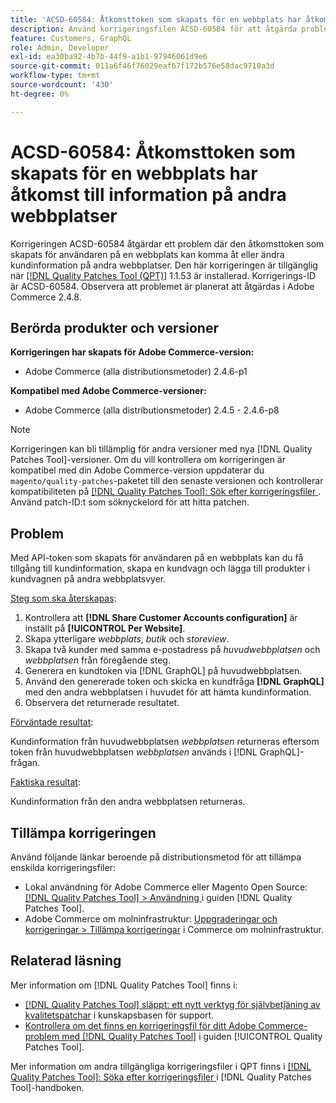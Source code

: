```yaml
---
title: 'ACSD-60584: Åtkomsttoken som skapats för en webbplats har åtkomst till information på andra webbplatser'
description: Använd korrigeringsfilen ACSD-60584 för att åtgärda problemet där åtkomsttoken som skapats för användaren på en webbplats kan få åtkomst till eller ändra kundinformation på andra webbplatser.
feature: Customers, GraphQL
role: Admin, Developer
exl-id: ea30ba92-4b7b-44f9-a1b1-97946061d9e6
source-git-commit: 011a6f46f76029eaf67f172b576e58dac9710a3d
workflow-type: tm+mt
source-wordcount: '430'
ht-degree: 0%

---
```


# ACSD-60584: Åtkomsttoken som skapats för en webbplats har åtkomst till information på andra webbplatser

Korrigeringen ACSD-60584 åtgärdar ett problem där den åtkomsttoken som skapats för användaren på en webbplats kan komma åt eller ändra kundinformation på andra webbplatser. Den här korrigeringen är tillgänglig när [[!DNL Quality Patches Tool (QPT)]](https://experienceleague.adobe.com/docs/commerce-operations/tools/quality-patches-tool/usage.html?lang=sv-SE) 1.1.53 är installerad. Korrigerings-ID är ACSD-60584. Observera att problemet är planerat att åtgärdas i Adobe Commerce 2.4.8.

## Berörda produkter och versioner

**Korrigeringen har skapats för Adobe Commerce-version:**

* Adobe Commerce (alla distributionsmetoder) 2.4.6-p1

**Kompatibel med Adobe Commerce-versioner:**

* Adobe Commerce (alla distributionsmetoder) 2.4.5 - 2.4.6-p8

>[!NOTE]
>
>Korrigeringen kan bli tillämplig för andra versioner med nya [!DNL Quality Patches Tool]-versioner. Om du vill kontrollera om korrigeringen är kompatibel med din Adobe Commerce-version uppdaterar du `magento/quality-patches`-paketet till den senaste versionen och kontrollerar kompatibiliteten på [[!DNL Quality Patches Tool]: Sök efter korrigeringsfiler ](https://experienceleague.adobe.com/tools/commerce-quality-patches/index.html?lang=sv-SE). Använd patch-ID:t som söknyckelord för att hitta patchen.

## Problem

Med API-token som skapats för användaren på en webbplats kan du få tillgång till kundinformation, skapa en kundvagn och lägga till produkter i kundvagnen på andra webbplatsvyer.

<u>Steg som ska återskapas</u>:

1. Kontrollera att **[!DNL Share Customer Accounts configuration]** är inställt på **[!UICONTROL Per Website]**.
1. Skapa ytterligare *webbplats*, *butik* och *storeview*.
1. Skapa två kunder med samma e-postadress på *huvudwebbplatsen* och *webbplatsen* från föregående steg.
1. Generera en kundtoken via [!DNL GraphQL] på huvudwebbplatsen.
1. Använd den genererade token och skicka en kundfråga **[!DNL GraphQL]** med den andra webbplatsen i huvudet för att hämta kundinformation.
1. Observera det returnerade resultatet.

<u>Förväntade resultat</u>:

Kundinformation från huvudwebbplatsen *webbplatsen* returneras eftersom token från huvudwebbplatsen *webbplatsen* används i [!DNL GraphQL]-frågan.

<u>Faktiska resultat</u>:

Kundinformation från den andra webbplatsen returneras.

## Tillämpa korrigeringen

Använd följande länkar beroende på distributionsmetod för att tillämpa enskilda korrigeringsfiler:

* Lokal användning för Adobe Commerce eller Magento Open Source: [[!DNL Quality Patches Tool] > Användning ](/help/tools/quality-patches-tool/usage.md) i guiden [!DNL Quality Patches Tool].
* Adobe Commerce om molninfrastruktur: [Uppgraderingar och korrigeringar > Tillämpa korrigeringar](https://experienceleague.adobe.com/docs/commerce-cloud-service/user-guide/develop/upgrade/apply-patches.html?lang=sv-SE) i Commerce om molninfrastruktur.

## Relaterad läsning

Mer information om [!DNL Quality Patches Tool] finns i:

* [[!DNL Quality Patches Tool] släppt: ett nytt verktyg för självbetjäning av kvalitetspatchar](https://experienceleague.adobe.com/sv/docs/commerce-operations/tools/quality-patches-tool/quality-patches-tool-to-self-serve-quality-patches) i kunskapsbasen för support.
* [Kontrollera om det finns en korrigeringsfil för ditt Adobe Commerce-problem med  [!DNL Quality Patches Tool]](/help/tools/quality-patches-tool/patches-available-in-qpt/check-patch-for-magento-issue-with-magento-quality-patches.md) i guiden [!UICONTROL Quality Patches Tool].


Mer information om andra tillgängliga korrigeringsfiler i QPT finns i [[!DNL Quality Patches Tool]: Söka efter korrigeringsfiler ](https://experienceleague.adobe.com/tools/commerce-quality-patches/index.html?lang=sv-SE) i [!DNL Quality Patches Tool]-handboken.
